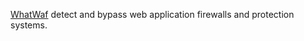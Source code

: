 
[WhatWaf](https://github.com/Ekultek/WhatWaf)
detect and bypass web application firewalls and protection systems.
